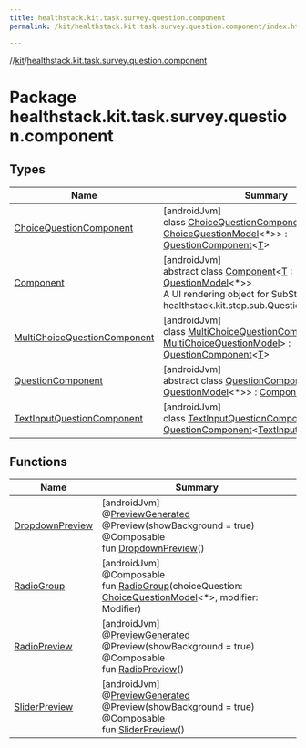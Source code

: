 ```yaml
---
title: healthstack.kit.task.survey.question.component
permalink: /kit/healthstack.kit.task.survey.question.component/index.html

---
```

//[kit](../../index.html)/[healthstack.kit.task.survey.question.component](index.html)



# Package healthstack.kit.task.survey.question.component



## Types


| Name | Summary |
|---|---|
| [ChoiceQuestionComponent](-choice-question-component/index.html) | [androidJvm]<br>class [ChoiceQuestionComponent](-choice-question-component/index.html)&lt;[T](-choice-question-component/index.html) : [ChoiceQuestionModel](../healthstack.kit.task.survey.question.model/-choice-question-model/index.html)&lt;*&gt;&gt; : [QuestionComponent](-question-component/index.html)&lt;[T](-choice-question-component/index.html)&gt; |
| [Component](-component/index.html) | [androidJvm]<br>abstract class [Component](-component/index.html)&lt;[T](-component/index.html) : [QuestionModel](../healthstack.kit.task.survey.question.model/-question-model/index.html)&lt;*&gt;&gt;<br>A UI rendering object for SubStep such as healthstack.kit.step.sub.QuestionSubStep. |
| [MultiChoiceQuestionComponent](-multi-choice-question-component/index.html) | [androidJvm]<br>class [MultiChoiceQuestionComponent](-multi-choice-question-component/index.html)&lt;[T](-multi-choice-question-component/index.html) : [MultiChoiceQuestionModel](../healthstack.kit.task.survey.question.model/-multi-choice-question-model/index.html)&gt; : [QuestionComponent](-question-component/index.html)&lt;[T](-multi-choice-question-component/index.html)&gt; |
| [QuestionComponent](-question-component/index.html) | [androidJvm]<br>abstract class [QuestionComponent](-question-component/index.html)&lt;[T](-question-component/index.html) : [QuestionModel](../healthstack.kit.task.survey.question.model/-question-model/index.html)&lt;*&gt;&gt; : [Component](-component/index.html)&lt;[T](-question-component/index.html)&gt; |
| [TextInputQuestionComponent](-text-input-question-component/index.html) | [androidJvm]<br>class [TextInputQuestionComponent](-text-input-question-component/index.html) : [QuestionComponent](-question-component/index.html)&lt;[TextInputQuestionModel](../healthstack.kit.task.survey.question.model/-text-input-question-model/index.html)&gt; |


## Functions


| Name | Summary |
|---|---|
| [DropdownPreview](-dropdown-preview.html) | [androidJvm]<br>@[PreviewGenerated](../healthstack.kit.annotation/-preview-generated/index.html)<br>@Preview(showBackground = true)<br>@Composable<br>fun [DropdownPreview](-dropdown-preview.html)() |
| [RadioGroup](-radio-group.html) | [androidJvm]<br>@Composable<br>fun [RadioGroup](-radio-group.html)(choiceQuestion: [ChoiceQuestionModel](../healthstack.kit.task.survey.question.model/-choice-question-model/index.html)&lt;*&gt;, modifier: Modifier) |
| [RadioPreview](-radio-preview.html) | [androidJvm]<br>@[PreviewGenerated](../healthstack.kit.annotation/-preview-generated/index.html)<br>@Preview(showBackground = true)<br>@Composable<br>fun [RadioPreview](-radio-preview.html)() |
| [SliderPreview](-slider-preview.html) | [androidJvm]<br>@[PreviewGenerated](../healthstack.kit.annotation/-preview-generated/index.html)<br>@Preview(showBackground = true)<br>@Composable<br>fun [SliderPreview](-slider-preview.html)() |

